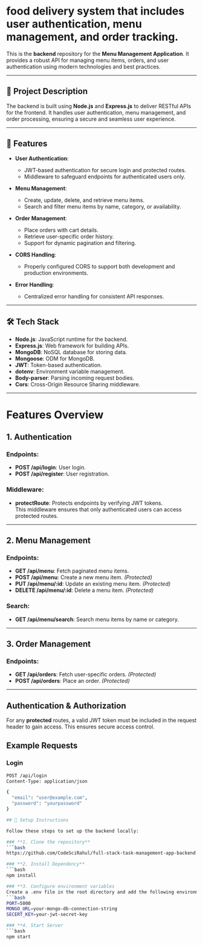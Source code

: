 #  food delivery system that includes user authentication, menu management, and order tracking.

This is the **backend** repository for the **Menu Management Application**. It provides a robust API for managing menu items, orders, and user authentication using modern technologies and best practices.

---

## 📜 Project Description

The backend is built using **Node.js** and **Express.js** to deliver RESTful APIs for the frontend. It handles user authentication, menu management, and order processing, ensuring a secure and seamless user experience.

---

## 🚀 Features

- **User Authentication**:
  - JWT-based authentication for secure login and protected routes.
  - Middleware to safeguard endpoints for authenticated users only.
  
- **Menu Management**:
  - Create, update, delete, and retrieve menu items.
  - Search and filter menu items by name, category, or availability.

- **Order Management**:
  - Place orders with cart details.
  - Retrieve user-specific order history.
  - Support for dynamic pagination and filtering.

- **CORS Handling**:
  - Properly configured CORS to support both development and production environments.

- **Error Handling**:
  - Centralized error handling for consistent API responses.

---

## 🛠️ Tech Stack

- **Node.js**: JavaScript runtime for the backend.
- **Express.js**: Web framework for building APIs.
- **MongoDB**: NoSQL database for storing data.
- **Mongoose**: ODM for MongoDB.
- **JWT**: Token-based authentication.
- **dotenv**: Environment variable management.
- **Body-parser**: Parsing incoming request bodies.
- **Cors**: Cross-Origin Resource Sharing middleware.

---
# Features Overview

## 1. Authentication

### Endpoints:
- **POST /api/login**: User login.
- **POST /api/register**: User registration.

### Middleware:
- **protectRoute**: Protects endpoints by verifying JWT tokens.  
  This middleware ensures that only authenticated users can access protected routes.

---

## 2. Menu Management

### Endpoints:
- **GET /api/menu**: Fetch paginated menu items.
- **POST /api/menu**: Create a new menu item. _(Protected)_
- **PUT /api/menu/:id**: Update an existing menu item. _(Protected)_
- **DELETE /api/menu/:id**: Delete a menu item. _(Protected)_

### Search:
- **GET /api/menu/search**: Search menu items by name or category.

---

## 3. Order Management

### Endpoints:
- **GET /api/orders**: Fetch user-specific orders. _(Protected)_
- **POST /api/orders**: Place an order. _(Protected)_

---

## Authentication & Authorization

For any **protected** routes, a valid JWT token must be included in the request header to gain access. This ensures secure access control.

## Example Requests

### Login
```bash
POST /api/login
Content-Type: application/json

{
  "email": "user@example.com",
  "password": "yourpassword"
}

## 🔧 Setup Instructions

Follow these steps to set up the backend locally:

### **1. Clone the repository**
```bash
https://github.com/CodeSciRahul/full-stack-task-management-app-backend.git

### **2. Install Dependency**
```bash
npm install

### **3. Configure environment variables
Create a .env file in the root directory and add the following environment variables:
```bash
PORT=5000
MONGO_URL=your-mongo-db-connection-string
SECERT_KEY=your-jwt-secret-key

### **4. Start Server
```bash
npm start
